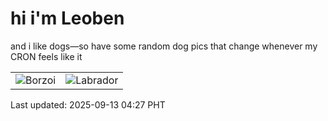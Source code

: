 # hi i'm Leoben

and i like dogs—so have some random dog pics that change whenever my CRON feels like it

|  |  |
|--------|----------|
| ![Borzoi](https://random-dog-vercel.vercel.app/api/random-borzoi?v=1757708841) | ![Labrador](https://random-dog-vercel.vercel.app/api/random-labrador?v=1757708841) |

Last updated: 2025-09-13 04:27 PHT
